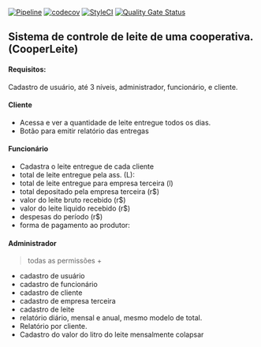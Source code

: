 [![Pipeline](https://github.com/Joao-Bittencourt/cooper-leite/actions/workflows/ci.yml/badge.svg)](https://github.com/Joao-Bittencourt/cooper-leite/actions/workflows/ci.yml)
 [![codecov](https://codecov.io/gh/Joao-Bittencourt/cooper-leite/branch/master/graph/badge.svg?token=X9Y14R19JH)](https://codecov.io/gh/Joao-Bittencourt/cooper-leite)
 [![StyleCI](https://github.styleci.io/repos/583167334/shield?branch=master)](https://github.styleci.io/repos/583167334?branch=master)
 [![Quality Gate Status](https://sonarcloud.io/api/project_badges/measure?project=Joao-Bittencourt_cooper-leite&metric=alert_status)](https://sonarcloud.io/summary/new_code?id=Joao-Bittencourt_cooper-leite)

## Sistema de controle de leite de uma cooperativa. (CooperLeite)

#### Requisitos:

Cadastro de usuário, até 3 níveis, administrador, funcionário, e cliente.

#### Cliente

- Acessa e ver a quantidade de leite entregue todos os dias.
- Botão para emitir relatório das entregas

#### Funcionário
- Cadastra o leite entregue de cada cliente
- total de leite entregue pela ass. (L):
- total de leite entregue para empresa terceira (l)
- total depositado pela empresa terceira (r$)
- valor do leite bruto recebido (r$)
- valor do leite liquido recebido (r$)
- despesas do período (r$)
- forma de pagamento ao produtor:

#### Administrador  
> todas as permissões +
- cadastro de usuário
- cadastro de funcionário
- cadastro de cliente
- cadastro de empresa terceira
- cadastro de leite
- relatório diário, mensal e anual, mesmo modelo de total.
- Relatório por cliente.
- Cadastro do valor do litro do leite mensalmente colapsar
